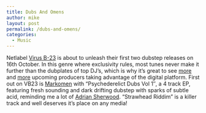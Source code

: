 ```yaml
---
title: Dubs And Omens
author: mike
layout: post
permalink: /dubs-and-omens/
categories:
  - Music
---
```

Netlabel [Virus B-23][1] is about to unleash their first two dubstep releases on 16th October. In this genre where exclusivity rules, most tunes never make it further than the dubplates of top DJ&#8217;s, which is why it&#8217;s great to see [more][2] and [more][3] upcoming producers taking advantage of the digital platform. First out on VB23 is [Markomen][4] with &#8220;Psychederelict Dubs Vol 1&#8243;, a 4 track EP, featuring fresh sounding and dark drifting dubstep with sparks of subtle acid, reminding me a lot of [Adrian Sherwood][5]. &#8220;Strawhead Riddim&#8221; is a killer track and well deserves it&#8217;s place on any media!

 [1]: http://virusb-23.co.uk/
 [2]: http://dubstepforum.com/viewtopic.php?t=7820
 [3]: http://dubstepforum.com/viewtopic.php?t=8373
 [4]: http://www.myspace.com/markomenproject2k
 [5]: http://en.wikipedia.org/wiki/Adrian_Sherwood